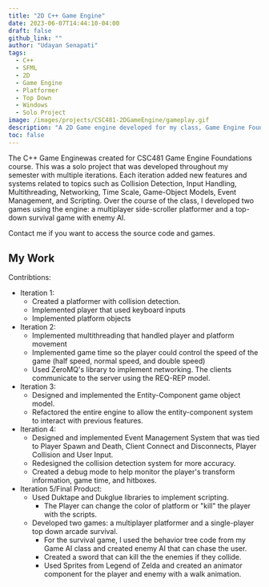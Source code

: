 ```yaml
---
title: "2D C++ Game Engine"
date: 2023-06-07T14:44:10-04:00
draft: false
github_link: ""
author: "Udayan Senapati"
tags:
  - C++
  - SFML
  - 2D
  - Game Engine
  - Platformer
  - Top Down
  - Windows
  - Solo Project
image: /images/projects/CSC481-2DGameEngine/gameplay.gif
description: "A 2D Game engine developed for my class, Game Engine Foundations as a solo project. "
toc: false
---
```

The C++ Game Enginewas created for CSC481 Game Engine Foundations course. This was a solo project that was developed throughout my semester with multiple iterations. Each iteration added new features and systems related to topics such as Collision Detection, Input Handling, Multithreading, Networking, Time Scale, Game-Object Models, Event Management, and Scripting. Over the course of the class, I developed two games using the engine: a multiplayer side-scroller platformer and a top-down survival game with enemy AI. 

Contact me if you want to access the source code and games.

## My Work
Contribtions:
  - Iteration 1: 
    - Created a platformer with collision detection.
    - Implemented player that used keyboard inputs
    - Implemented platform objects
  - Iteration 2:
    - Implemented multithreading that handled player and platform movement
    - Implemented game time so the player could control the speed of the game (half speed, normal speed, and double speed)
    - Used ZeroMQ's library to implement networking. The clients communicate to the server using the REQ-REP model. 
  - Iteration 3:
    - Designed and implemented the Entity-Component game object model.
    - Refactored the entire engine to allow the entity-component system to interact with previous features.
  - Iteration 4:
    - Designed and implemented Event Management System that was tied to Player Spawn and Death, Client Connect and Disconnects, Player Collision and User Input.
    - Redesigned the collision detection system for more accuracy.
    - Created a debug mode to help monitor the player's transform information, game time, and hitboxes.
  - Iteration 5/Final Product:
    - Used Duktape and Dukglue libraries to implement scripting. 
      - The Player can change the color of platform or "kill" the player with the scripts.
    - Developed two games: a multiplayer platformer and a single-player top down arcade survival.
      - For the survival game, I used the behavior tree code from my Game AI class and created enemy AI that can chase the user.
      - Created a sword that can kill the the enemies if they collide.
      - Used Sprites from Legend of Zelda and created an animator component for the player and enemy with a walk animation.
